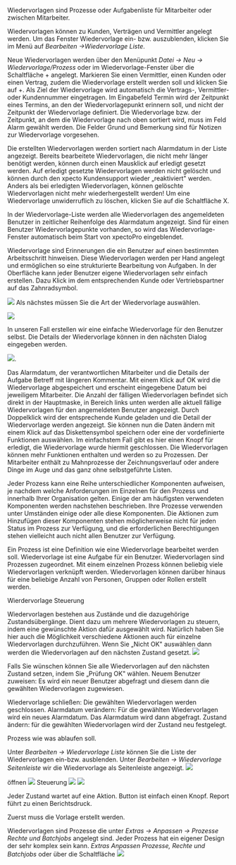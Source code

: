 Wiedervorlagen sind Prozesse oder Aufgabenliste für Mitarbeiter oder zwischen Mitarbeiter.

Wiedervorlagen können zu Kunden, Verträgen und Vermittler angelegt werden. Um das Fenster Wiedervorlage ein- bzw. auszublenden, klicken Sie im Menü auf *Bearbeiten →Wiedervorlage Liste*. 


Neue Wiedervorlagen werden über den Menüpunkt *Datei → Neu → Wiedervorlage/Prozess* oder im Wiedervorlage-Fenster über die Schaltfläche + angelegt. Markieren Sie einen Vermittler, einen Kunden oder einen Vertrag, zudem die Wiedervorlage erstellt werden soll und klicken Sie auf +. 
Als Ziel der Wiedervorlage wird automatisch die Vertrags-, Vermittler- oder Kundennummer eingetragen. Im Eingabefeld Termin wird der Zeitpunkt eines Termins, an den der Wiedervorlagepunkt erinnern soll, und nicht der Zeitpunkt der Wiedervorlage definiert. Die Wiedervorlage bzw. der Zeitpunkt, an dem die Wiedervorlage nach oben sortiert wird, muss im Feld Alarm gewählt werden. Die Felder Grund und Bemerkung sind für Notizen zur Wiedervorlage vorgesehen.

Die erstellten Wiedervorlagen werden sortiert nach Alarmdatum in der Liste angezeigt. Bereits bearbeitete Wiedervorlagen, die nicht mehr länger benötigt werden, können durch einen Mausklick auf erledigt gesetzt werden. Auf erledigt gesetzte Wiedervorlagen werden nicht gelöscht und können durch den xpecto Kundensupport wieder „reaktiviert" werden. Anders als bei erledigten Wiedervorlagen, können gelöschte Wiedervorlagen nicht mehr wiederhergestellt werden! Um eine Wiedervorlage unwiderruflich zu löschen, klicken Sie auf die Schaltfläche X.

In der Wiedervorlage-Liste werden alle Wiedervorlagen des angemeldeten Benutzer in zeitlicher Reihenfolge des Alarmdatum angezeigt. Sind für einen Benutzer Wiedervorlagepunkte vorhanden, so wird das Wiedervorlage-Fenster automatisch beim Start von xpectoPro eingeblendet.

Wiedervorlage sind Erinnerungen die ein Benutzer auf einen bestimmten Arbeitsschritt hinweisen. Diese Wiedervorlagen werden per Hand angelegt und ermöglichen so eine strukturierte Bearbeitung von Aufgaben. In der Oberfläche kann jeder Benutzer eigene Wiedervorlagen sehr einfach erstellen. Dazu Klick im dem entsprechenden Kunde oder Vertriebspartner auf das Zahnradsymbol.

![](http://xpecto.github.io/docs/img/img_1427124269211.png)
Als nächstes müssen Sie die Art der Wiedervorlage auswählen. 

![](http://xpecto.github.io/docs/img/img_1427125664097.png)

In unseren Fall erstellen wir eine einfache Wiedervorlage für den Benutzer selbst. Die Details der Wiedervorlage können in den nächsten Dialog eingegeben werden.

![](http://xpecto.github.io/docs/img/img_1427125834665.png).

Das Alarmdatum, der verantwortlichen Mitarbeiter und die Details der Aufgabe Betreff mit längeren Kommentar.
Mit einem Klick auf OK wird die Wiedervorlage abgespeichert und erscheint eingegebene Datum bei jeweiligem Mitarbeiter. Die Anzahl der fälligen Wiedervorlagen befindet sich direkt in der Hauptmaske, in Bereich links unten werden alle aktuell fällige Wiedervorlagen für den angemeldeten Benutzer angezeigt.
Durch Doppelklick wird der entsprechende Kunde geladen und die Detail der Wiedervorlage werden angezeigt. Sie können nun die Daten ändern mit einem Klick auf das Diskettensymbol speichern oder eine der vordefinierte Funktionen auswählen. Im einfachstem Fall gibt es hier einen Knopf für erledigt, die Wiedervorlage wurde hiermit geschlossen. 
Die Wiedervorlagen können mehr Funktionen enthalten und werden so zu Prozessen. Der Mitarbeiter enthält zu Mahnprozesse der Zeichnungsverlauf oder andere Dinge im Auge und das ganz ohne selbstgeführte Listen.

Jeder Prozess kann eine Reihe unterschiedlicher Komponenten aufweisen, je nachdem welche Anforderungen im Einzelnen für den Prozess und innerhalb Ihrer Organisation gelten. Einige der am häufigsten verwendeten Komponenten werden nachstehen beschrieben.
Ihre Prozesse verwenden unter Umständen einige oder alle diese Komponenten. Die Aktionen zum Hinzufügen dieser Komponenten stehen möglicherweise nicht für jeden Status im Prozess zur Verfügung, und die erforderlichen Berechtigungen stehen vielleicht auch nicht allen Benutzer zur Verfügung.


Ein Prozess ist eine Definition wie eine Wiedervorlage bearbeitet werden soll.
Wiedervorlage ist eine Aufgabe für ein Benutzer.
Wiedervorlagen sind Prozessen zugeordnet. Mit einem einzelnen Prozess können beliebig viele Wiedervorlagen verknüpft werden. Wiedervorlagen können darüber hinaus für eine beliebige Anzahl von Personen, Gruppen oder Rollen erstellt werden. 

Wierdervorlage Steuerung

Wiedervorlagen bestehen aus Zustände und die dazugehörige Zustandsübergänge. 
Dient dazu um mehrere Wiedervorlagen zu steuern, indem eine gewünschte Aktion dafür ausgewählt wird. Natürlich haben Sie hier auch die Möglichkeit verschiedene Aktionen auch für einzelne Wiedervorlagen durchzuführen.
Wenn Sie  „Nicht OK" auswählen dann werden die Wiedervorlagen auf den nächsten  Zustand gesetzt.
![](http://xpecto.github.io/docs/img/img_1427132561724.png)

Falls Sie wünschen können Sie alle Wiedervorlagen auf den nächsten Zustand setzen, indem Sie „Prüfung OK" wählen.
Neuem Benutzer zuweisen: Es wird ein neuer Benutzer abgefragt und diesem dann die gewählten Wiedervorlagen zugewiesen.

Wiedervorlage schließen: Die gewählten Wiedervorlagen werden geschlossen.
Alarmdatum verändern: Für die gewählten Wiedervorlagen wird ein neues Alarmdatum. Das Alarmdatum wird dann abgefragt.
Zustand ändern: für die gewählten Wiedervorlagen wird der Zustand neu festgelegt.

Prozess wie was ablaufen soll.

Unter *Bearbeiten → Wiedervorlage Liste* können Sie die Liste der Wiedervorlagen ein-bzw. ausblenden. 
Unter *Bearbeiten →  Wiedervorlage Seitenleiste* wir die Wiedervorlage als Seitenleiste angezeigt. 
![](http://xpecto.github.io/docs/img/img_1433150505593.png)

öffnen
![](http://xpecto.github.io/docs/img/img_1433150548066.png)
Steuerung
![](http://xpecto.github.io/docs/img/img_1433150594610.png)
![](http://xpecto.github.io/docs/img/img_1433150686227.png)

Jeder Zustand wartet auf eine Aktion.
Button ist einfach einen Knopf.
Report führt zu einen Berichtsdruck.

Zuerst muss die Vorlage erstellt werden. 

Wiedervorlagen sind Prozesse die unter *Extras → Anpassen → Prozesse Rechte und Batchjobs* angelegt sind. Jeder Prozess hat ein eigener Design der sehr komplex sein kann. 
*Extras Anpassen Prozesse, Rechte und Batchjobs* oder über die Schaltfläche ![](http://xpecto.github.io/docs/img/img_1433149782481.png)

